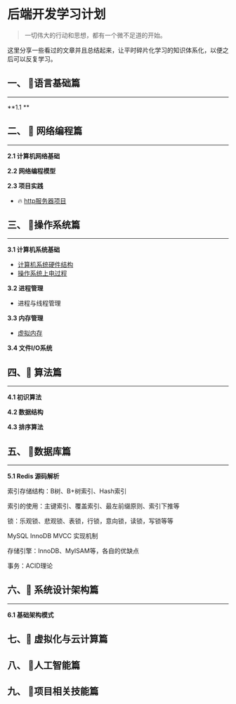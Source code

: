 # 后端开发学习计划

>   一切伟大的行动和思想，都有一个微不足道的开始。 

这里分享一些看过的文章并且总结起来，让平时碎片化学习的知识体系化，以便之后可以反复学习。

## 一、 :rocket:语言基础篇

---

**1.1 **


## 二、 :rocket: 网络编程篇

---

**2.1 计算机网络基础**

**2.2 网络编程模型**

**2.3 项目实践**

-   :fire: ​[http服务器项目](https://github.com/Fan6514/httpServer4c)

## 三、 :rocket:操作系统篇

---

**3.1 计算机系统基础**

-   [计算机系统硬件结构](note/os/计算机系统硬件.md)
-   [操作系统上电过程](note/os/操作系统上电.md)

**3.2 进程管理**

-   进程与线程管理

**3.3 内存管理**

-   [虚拟内存](note/os/虚拟内存.md)

**3.4 文件I/O系统**

## 四、:rocket: 算法篇

---

**4.1 初识算法**

**4.2 数据结构**

**4.3 排序算法**

## 五、 :rocket:数据库篇

---

**5.1 Redis 源码解析**

索引存储结构：B树、B+树索引、Hash索引

索引的使用：主键索引、覆盖索引、最左前缀原则、索引下推等

锁：乐观锁、悲观锁、表锁，行锁，意向锁，读锁，写锁等等

MySQL InnoDB MVCC 实现机制

存储引擎：InnoDB、MyISAM等，各自的优缺点

事务：ACID理论

## 六、:rocket: 系统设计架构篇

---

**6.1 基础架构模式**

## 七、:rocket: 虚拟化与云计算篇

## 八、 :rocket:人工智能篇

## 九、 :rocket:项目相关技能篇

